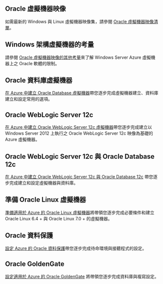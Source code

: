 

## Oracle 虛擬機器映像
如需最新的 Windows 與 Linux 虛擬機器映像集，請參閱 [Oracle 虛擬機器映像清單](../articles/virtual-machines/virtual-machines-linux-classic-oracle-images.md)。

## Windows 架構虛擬機器的考量
請參閱 [Oracle 虛擬機器映像的其他考量](../articles/virtual-machines/virtual-machines-windows-classic-oracle-considerations.md)來了解 Windows Server Azure 虛擬機器上之 Oracle 軟體的限制。

## Oracle 資料庫虛擬機器
[在 Azure 中建立 Oracle Database 虛擬機器](../articles/virtual-machines/virtual-machines-windows-classic-create-oracle-database.md)帶您逐步完成虛擬機器建立、資料庫建立和設定常用的選項。

## Oracle WebLogic Server 12c
[在 Azure 中建立 Oracle WebLogic Server 12c 虛擬機器](../articles/virtual-machines/virtual-machines-windows-create-oracle-weblogic-server-12c.md)帶您逐步完成建立以 Windows Server 2012 上執行之 Oracle WebLogic Server 12c 映像為基礎的 Azure 虛擬機器。

## Oracle WebLogic Server 12c 與 Oracle Database 12c
[在 Azure 中建立 Oracle WebLogic Server 12c 與 Oracle Database 12c](../articles/virtual-machines/virtual-machines-windows-create-oracle-weblogic-server-12c-database.md) 帶您逐步完成建立和設定虛擬機器與資料庫。

## 準備 Oracle Linux 虛擬機器
[準備適用於 Azure 的 Oracle Linux 虛擬機器](../articles/virtual-machines/virtual-machines-linux-prepare-oracle.md)將帶領您逐步完成必要條件和建立 Oracle Linux 6.4 + 與 Oracle Linux 7.0 + 的虛擬機器。

## Oracle 資料保護
[設定 Azure 的 Oracle 資料保護](../articles/virtual-machines/virtual-machines-windows-classic-configure-oracle-data-guard.md)帶您逐步完成待命環境與接聽程式的設定。

## Oracle GoldenGate
[設定適用於 Azure 的 Oracle GoldenGate](../articles/virtual-machines/virtual-machines-windows-classic-configure-oracle-goldengate.md) 將帶領您逐步完成資料庫與複寫設定。

<!---HONumber=AcomDC_0330_2016-->